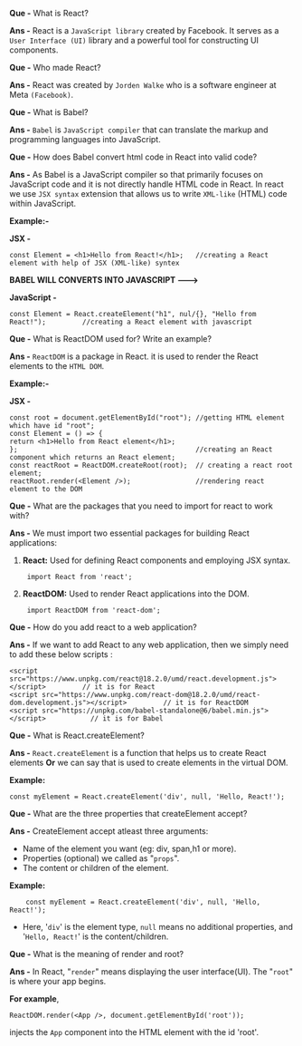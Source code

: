 **Que -** What is React?

**Ans -** React is a `JavaScript library` created by Facebook. It serves as a `User Interface (UI)` library and a powerful tool for constructing UI components.

**Que -** Who made React?

**Ans -** React was created by `Jorden Walke` who is a software engineer at Meta `(Facebook)`.

**Que -** What is Babel?

**Ans -** `Babel` is `JavaScript compiler` that can translate the markup and programming languages into JavaScript.

**Que -** How does Babel convert html code in React into valid code?

**Ans -** As Babel is a JavaScript compiler so that primarily focuses on JavaScript code and it is not directly handle HTML code in React. In react we use `JSX syntax` extension that allows us to write `XML-like` (HTML) code within JavaScript.

**Example:-**

**JSX -**

    const Element = <h1>Hello from React!</h1>;   //creating a React element with help of JSX (XML-like) syntex

**BABEL WILL CONVERTS INTO JAVASCRIPT --->**

**JavaScript -**

    const Element = React.createElement("h1", nul/{}, "Hello from React!");         //creating a React element with javascript

**Que -** What is ReactDOM used for? Write an example?

**Ans -** `ReactDOM` is a package in React. it is used to render the React elements to the `HTML DOM`. 

**Example:-**

**JSX -**

    const root = document.getElementById("root"); //getting HTML element which have id "root";
    const Element = () => {
    return <h1>Hello from React element</h1>;
    };                                            //creating an React component which returns an React element;
    const reactRoot = ReactDOM.createRoot(root);  // creating a react root element;
    reactRoot.render(<Element />);                //rendering react element to the DOM

**Que -** What are the packages that you need to import for react to work with?

**Ans -** We must import two essential packages for building React applications:

1. **React:** Used for defining React components and employing JSX syntax.

        import React from 'react';

2. **ReactDOM:** Used to render React applications into the DOM.     

        import ReactDOM from 'react-dom';

**Que -** How do you add react to a web application?

**Ans -** If we want to add React to any web application, then we simply need to add these below scripts :
                    
    <script src="https://www.unpkg.com/react@18.2.0/umd/react.development.js"></script>         // it is for React
    <script src="https://www.unpkg.com/react-dom@18.2.0/umd/react-dom.development.js"></script>         // it is for ReactDOM
    <script src="https://unpkg.com/babel-standalone@6/babel.min.js"></script>           // it is for Babel

**Que -** What is React.createElement?

**Ans -** `React.createElement` is a function that helps us to create React elements **Or** we can say that is used to create elements in the virtual DOM. 

**Example:**

    const myElement = React.createElement('div', null, 'Hello, React!');

**Que -** What are the three properties that createElement accept?

**Ans -** CreateElement accept atleast three arguments:

* Name of the element you want (eg: div, span,h1 or more).
* Properties (optional) we called as "`props`".
* The content or children of the element.

**Example:**

        const myElement = React.createElement('div', null, 'Hello, React!');

* Here, '`div`' is the element type, `null` means no additional properties, and '`Hello, React!`' is the content/children.
    
**Que -** What is the meaning of render and root?

**Ans -** In React, "`render`" means displaying the user interface(UI). The "`root`" is where your app begins. 

**For example**, 
    
    ReactDOM.render(<App />, document.getElementById('root')); 

injects the `App` component into the HTML element with the id 'root'.
